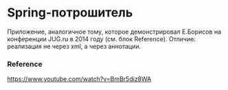 # Spring-потрошитель

Приложение, аналогичное тому, которое демонстрировал Е.Борисов на конференции JUG.ru в 2014 году
(см. блок Reference). 
Отличие: реализация не через xml, а через аннотации.

### Reference 
https://www.youtube.com/watch?v=BmBr5diz8WA